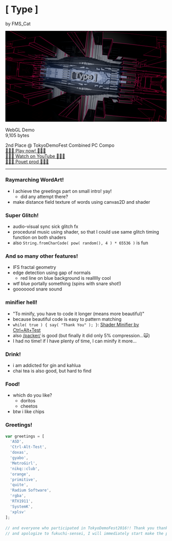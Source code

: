 # [ Type ]

by FMS_Cat

![🍣](image.png)

WebGL Demo  
9,105 bytes  

2nd Place @ TokyoDemoFest Combined PC Compo  
[🍻🚨🚀 Play now! 🚀🚨🍻](http://fms-cat.github.io/type/)  
[🌵👾📼 Watch on YouTube 📼👾🌵](https://youtu.be/I4OJccraqR4)  
[🔦🍖💖 Pouet prod 💖🍖🔦](http://www.pouet.net/prod.php?which=66963)  

---

### Raymarching WordArt!
- I achieve the greetings part on small intro! yay!
  - did any attempt there?
- make distance field texture of words using canvas2D and shader

### Super Glitch!
- audio-visual sync sick glitch fx
- procedural music using shader, so that I could use same glitch timing function on both shaders
- also `String.fromCharCode( pow( random(), 4 ) * 65536 )` is fun

### And so many other features!
- IFS fractal geometry
- edge detection using gap of normals
  - red line on blue background is reallllly cool
- wtf blue portally something (spins with snare shot!)
- gooooood snare sound

### minifier hell!
- "To minify, you have to code it longer (means more beautiful)"
- because beautiful code is easy to pattern matching
- `while( true ) { say( "Thank You" ); }`: [Shader Minifier by Ctrl+Alt+Test]()
- also [/packer/](http://dean.edwards.name/packer/) is good (but finally it did only 5% compression...🙀)
- I had no time! if I have plenty of time, I can minify it more...

### Drink!
- i am addicted for gin and kahlua
- chai tea is also good, but hard to find

### Food!
- which do you like?
  - doritos
  - cheetos
- btw i like chips

### Greetings!
```JavaScript
var greetings = [
  'ASD',
  'Ctrl-Alt-Test',
  'doxas',
  'gyabo',
  'MetroGirl',
  'nikq::club',
  'orange',
  'primitive',
  'quite',
  'Radium Software',
  'rgba',
  'RTX1911',
  'SystemK',
  'xplsv'
];

// and everyone who participated in TokyoDemoFest2016!! Thank you thank you!!
// and apologize to fukuchi-sensei, I will immediately start make the poster to symposium
```
